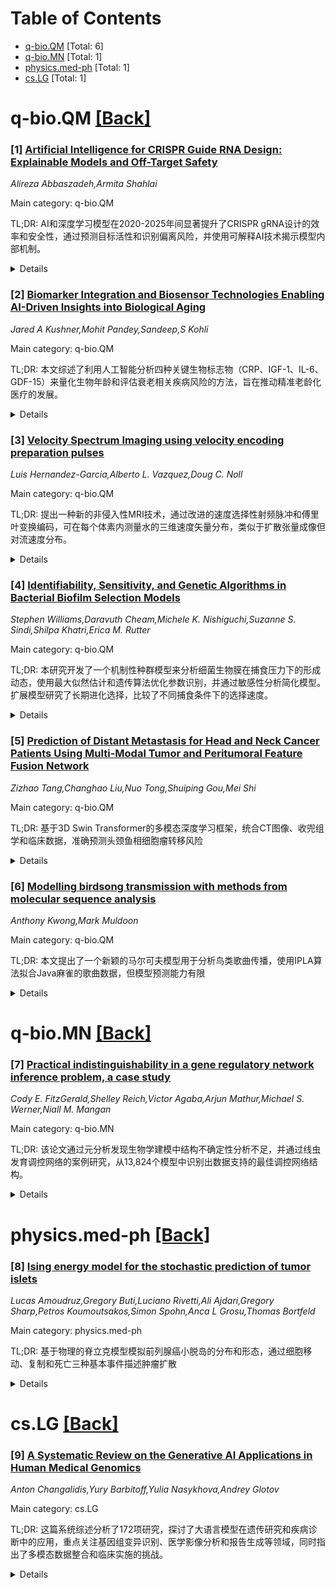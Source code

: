 <div id=toc></div>

# Table of Contents

- [q-bio.QM](#q-bio.QM) [Total: 6]
- [q-bio.MN](#q-bio.MN) [Total: 1]
- [physics.med-ph](#physics.med-ph) [Total: 1]
- [cs.LG](#cs.LG) [Total: 1]


<div id='q-bio.QM'></div>

# q-bio.QM [[Back]](#toc)

### [1] [Artificial Intelligence for CRISPR Guide RNA Design: Explainable Models and Off-Target Safety](https://arxiv.org/abs/2508.20130)
*Alireza Abbaszadeh,Armita Shahlai*

Main category: q-bio.QM

TL;DR: AI和深度学习模型在2020-2025年间显著提升了CRISPR gRNA设计的效率和安全性，通过预测目标活性和识别偏离风险，并使用可解释AI技术揭示模型内部机制。


<details>
  <summary>Details</summary>
Motivation: 优化gRNA设计对于CRISPR基因编辑的效率和安全性至关重要，但传统方法存在限制，需要更加准确的预测模型。

Method: 采用人工智能和深度学习模型，统计学习目标活性预测，结合可解释AI(XAI)技术来解释模型预测的基因组序列特征和上下文因素。

Result: 现代AI模型能够显著提高gRNA设计的准确性，更好地预测偏离效应风险，并通过XAI提供了对Cas蟹类性能驱动因素的深入见解。

Conclusion: 人工智能与基因组编辑的跨学科融合正在促进更高效、更特异性和更适合临床应用的CRISPR技术发展。

Abstract: CRISPR-based genome editing has revolutionized biotechnology, yet optimizing
guide RNA (gRNA) design for efficiency and safety remains a critical challenge.
Recent advances (2020--2025, updated to reflect current year if needed)
demonstrate that artificial intelligence (AI), especially deep learning, can
markedly improve the prediction of gRNA on-target activity and identify
off-target risks. In parallel, emerging explainable AI (XAI) techniques are
beginning to illuminate the black-box nature of these models, offering insights
into sequence features and genomic contexts that drive Cas enzyme performance.
Here we review how state-of-the-art machine learning models are enhancing gRNA
design for CRISPR systems, highlight strategies for interpreting model
predictions, and discuss new developments in off-target prediction and safety
assessment. We emphasize breakthroughs from top-tier journals that underscore
an interdisciplinary convergence of AI and genome editing to enable more
efficient, specific, and clinically viable CRISPR applications.

</details>


### [2] [Biomarker Integration and Biosensor Technologies Enabling AI-Driven Insights into Biological Aging](https://arxiv.org/abs/2508.20150)
*Jared A Kushner,Mohit Pandey,Sandeep,S Kohli*

Main category: q-bio.QM

TL;DR: 本文综述了利用人工智能分析四种关键生物标志物（CRP、IGF-1、IL-6、GDF-15）来量化生物年龄和评估衰老相关疾病风险的方法，旨在推动精准老龄化医疗的发展。


<details>
  <summary>Details</summary>
Motivation: 随着全球人口老龄化加剧，需要更准确量化衰老生物学过程的方法。生物年龄比实际年龄更能反映个体的生理状态，为健康监测和疾病风险评估提供更精确的指标。

Method: 重点关注四种关键生物化学标志物：C反应蛋白、胰岛素样生长因子-1、白细胞介素-6和生长分化因子-15。利用人工智能技术（包括机器学习、深度学习和多模态数据整合）来分析和整合这些生物标志物。

Result: 人工智能方法能够显著增强生物标志物的分析能力，识别复杂的关联模式，提高生物年龄估计和年龄相关疾病风险分层的预测准确性。

Conclusion: 人工智能驱动的生物标志物分析为构建精准老龄化医疗体系铺平道路，可实现更个性化、可及的医疗护理，提供更深层次的数据驱动健康洞察。但仍需解决关键挑战并探索未来发展方向。

Abstract: As the global population continues to age, there is an increasing demand for
ways to accurately quantify the biological processes underlying aging.
Biological age, unlike chronological age, reflects an individual's
physiological state, offering a more accurate measure of health-span and
age-related decline. Aging is a complex, multisystem process involving
molecular, cellular, and environmental factors and can be quantified using
various biophysical and biochemical markers. This review focuses on four key
biochemical markers that have recently been identified by experts as important
outcome measures in longevity-promoting interventions: C-Reactive Protein,
Insulin like Growth Factor-1, Interleukin-6, and Growth Differentiation
Factor-15. With the use of Artificial Intelligence, the analysis and
integration of these biomarkers can be significantly enhanced, enabling the
identification of complex binding patterns and improving predictive accuracy
for biological age estimation and age-related disease risk stratification.
Artificial intelligence-driven methods including machine learning, deep
learning, and multimodal data integration, facilitate the interpretation of
high dimensional datasets and support the development of widely accessible,
data-informed tools for health monitoring and disease risk assessment. This
paves the way for a future medical system, enabling more personalized and
accessible care, offering deeper, data-driven insights into individual health
trajectories, risk profiles, and treatment response. The review additionally
highlights the key challenges, and future directions for the implementation of
artificial intelligence-driven methods in precision aging frameworks.

</details>


### [3] [Velocity Spectrum Imaging using velocity encoding preparation pulses](https://arxiv.org/abs/2508.20218)
*Luis Hernandez-Garcia,Alberto L. Vazquez,Doug C. Noll*

Main category: q-bio.QM

TL;DR: 提出一种新的非侵入性MRI技术，通过改进的速度选择性射频脉冲和傅里叶变换编码，可在每个体素内测量水的三维速度矢量分布，类似于扩散张量成像但对流速度分布。


<details>
  <summary>Details</summary>
Motivation: 人体内水运动是复杂现象，包含扩散和对流。现有技术只能测量体素内的平均速度，无法获得速度分布信息。需要开发能够测量每个体素内速度分布的非侵入性方法。

Method: 使用改进的速度选择性射频脉冲进行速度编码，类似于k空间编码原理，然后通过傅里叶变换解码获得速度分布。该方法无需对比剂，完全非侵入。

Result: 在已知流动特性的简单流动模型上验证了技术有效性，并在人类参与者身上成功收集了三个实验室轴的速度分布数据。

Conclusion: 该技术是验证计算流体动力学模型的有用工具，也是研究glymphatic系统中水复杂运动及其在神经退行性疾病中作用的强大工具。

Abstract: The movement of water in the human body is a very complex phenomenon
encompassing both diffusion and convection. These different physical principles
coexist within the same voxel with dominant sub-mechanisms within different
intra-voxel structures. While diffusion imaging techniques can separate
diffusion populations, convective flow imaging techniques usually measure an
average velocity over the voxel. In this article, we present, test and
implement a new technique to measure the velocity distribution of water inside
each voxel of an MR image. This approach is completely non-invasive and
requires no contrast agents. Modified velocity-selective RF pulses can be used
to encode velocity information analogously to k-space encoding. The velocity
distribution can then be decoded via the Fourier transform. This approach
yields a three-dimensional velocity vector distribution of convective flow in
each voxel, analogously to Diffusion Tensor Imaging. We present the theoretical
principles of this technique, and demonstrates its use on a simple flow phantom
with known flow characteristics. We also demonstrate the technique on human
participants used to collect the velocity distribution along the three
laboratory axes, and discusses its challenges and potential applications. In
addition to a useful tool for validating computational fluid dynamic models in
vivo, velocity spectrum imaging can be a powerful tool to study the complex
movement of water in the glymphatic system and its involvement in
neurodegenerative disorders.

</details>


### [4] [Identifiability, Sensitivity, and Genetic Algorithms in Bacterial Biofilm Selection Models](https://arxiv.org/abs/2508.20219)
*Stephen Williams,Daravuth Cheam,Michele K. Nishiguchi,Suzanne S. Sindi,Shilpa Khatri,Erica M. Rutter*

Main category: q-bio.QM

TL;DR: 本研究开发了一个机制性种群模型来分析细菌生物膜在捕食压力下的形成动态，使用最大似然估计和遗传算法优化参数识别，并通过敏感性分析简化模型。扩展模型研究了长期进化选择，比较了不同捕食条件下的选择速度。


<details>
  <summary>Details</summary>
Motivation: 现有研究未考虑估计模型参数所需的数据要求，以及细菌在自然栖息地中对重复应激源的反应机制。需要开发更实用的模型来理解生物膜形成的动态过程和进化选择。

Method: 采用机制性种群模型，使用最大似然估计框架测量关键参数，遗传算法优化数据收集计划，敏感性分析简化绑定动力学和生物膜脱离过程。扩展模型包含不同最大生物膜形成速率的亚种群。

Result: 成功识别了生物膜形成动态的关键参数，优化了数据收集计划以减少参数可识别性置信区间宽度。敏感性分析显示可以简化绑定动力学并消除生物膜脱离。扩展模型揭示了不同捕食类型和数量下的选择模式。

Conclusion: 该研究提供了实用的建模框架来分析细菌生物膜形成动态，解决了参数估计的数据需求问题，并揭示了在重复捕食压力下的长期进化选择机制，为理解细菌适应性策略提供了重要见解。

Abstract: Bacteria often develop distinct phenotypes to adapt to environmental stress.
In particular, they can produce biofilms, dense communities of bacteria that
live in a complex extracellular matrix. Bacterial biofilms provide a safe haven
from environmental conditions by distributing metabolic workload and allowing
them to perform complex multicellular processes. While previous studies have
investigated how bacterial biofilms are regulated under laboratory conditions,
they have not considered (1) the data requirements necessary to estimate model
parameters and (2) how bacteria respond to recurring stressors in their natural
habitats. To address (1), we adapted a mechanistic population model to explore
the dynamics of biofilm formation in the presence of predator stress, using
synthetic data. We used a Maximum Likelihood Estimation framework to measure
crucial parameters underpinning the biofilm formation dynamics. We used genetic
algorithms to propose an optimal data collection schedule that minimised
parameter identifiability confidence interval widths. Our sensitivity analysis
revealed that we could simplify the binding dynamics and eliminate biofilm
detachment. To address (2), we proposed a structured version of our model to
capture the long-term behaviour and evolutionary selection. In our extended
model, the subpopulations feature different maximal rates of biofilm formation.
We compared the selection under different predator types and amounts and
identified key parameters that affected the speed of selection via sensitivity
analysis.

</details>


### [5] [Prediction of Distant Metastasis for Head and Neck Cancer Patients Using Multi-Modal Tumor and Peritumoral Feature Fusion Network](https://arxiv.org/abs/2508.20469)
*Zizhao Tang,Changhao Liu,Nuo Tong,Shuiping Gou,Mei Shi*

Main category: q-bio.QM

TL;DR: 基于3D Swin Transformer的多模态深度学习框架，统合CT图像、收兜组学和临床数据，准确预测头颈鱼相细胞瘤转移风险


<details>
  <summary>Details</summary>
Motivation: 转移是头颈鱼相细胞瘤临床管理的主要挑战，需要可靠的治疗前转移风险预测来优化治疗策略和预后

Method: 整合1497名患者数据，使用3D Swin Transformer从肿瘤区域提取深度特征，PyRadiomics提取1562个收兜组学特征（经过筛选后留下36个），结合临床变量，通过全连接网络进行多模态融合预测

Result: 多模态融合模型表现最佳（AUC=0.803，准确度=0.752，敏感度=0.730，特异度=0.758），显著超过单一模态模型，在不同肿瘤子型中都保持良好的通用性

Conclusion: 该多模态融合模型能够准确预测HNSCC转移风险，为临床决策提供了可解释的工具，有助于个性化治疗方案的制定

Abstract: Metastasis remains the major challenge in the clinical management of head and
neck squamous cell carcinoma (HNSCC). Reliable pre-treatment prediction of
metastatic risk is crucial for optimizing treatment strategies and prognosis.
This study develops a deep learning-based multimodal framework to predict
metastasis risk in HNSCC patients by integrating computed tomography (CT)
images, radiomics, and clinical data. 1497 HNSCC patients were included. Tumor
and organ masks were derived from pretreatment CT images. A 3D Swin Transformer
extracted deep features from tumor regions. Meanwhile, 1562 radiomics features
were obtained using PyRadiomics, followed by correlation filtering and random
forest selection, leaving 36 features. Clinical variables including age, sex,
smoking, and alcohol status were encoded and fused with imaging-derived
features. Multimodal features were fed into a fully connected network to
predict metastasis risk. Performance was evaluated using five-fold
cross-validation with area under the curve (AUC), accuracy (ACC), sensitivity
(SEN), and specificity (SPE). The proposed fusion model outperformed
single-modality models. The 3D deep learning module alone achieved an AUC of
0.715, and when combined with radiomics and clinical features, predictive
performance improved (AUC = 0.803, ACC = 0.752, SEN = 0.730, SPE = 0.758).
Stratified analysis showed generalizability across tumor subtypes. Ablation
studies indicated complementary information from different modalities.
Evaluation showed the 3D Swin Transformer provided more robust representation
learning than conventional networks. This multimodal fusion model demonstrated
high accuracy and robustness in predicting metastasis risk in HNSCC, offering a
comprehensive representation of tumor biology. The interpretable model has
potential as a clinical decision-support tool for personalized treatment
planning.

</details>


### [6] [Modelling birdsong transmission with methods from molecular sequence analysis](https://arxiv.org/abs/2508.20833)
*Anthony Kwong,Mark Muldoon*

Main category: q-bio.QM

TL;DR: 本文提出了一个新颖的马尔可夫模型用于分析鸟类歌曲传播，使用IPLA算法拟合Java麻雀的歌曲数据，但模型预测能力有限


<details>
  <summary>Details</summary>
Motivation: 研究鸟类歌曲传播机制，特别是幼年雄性鸟类如何从成年导师那里学习歌曲，希望通过数学模型来理解这一过程

Method: 开发了基于生物序列分析类比的新型马尔可夫模型，使用Interacting Particle Langevin Algorithm (IPLA)算法对Java麻雀的歌曲数据进行拟合

Result: 模型对Java麻雀歌曲传播相关自然问题的预测能力有限，这可能与歌曲学习的忠实性和歌曲相对简短有关

Conclusion: 虽然模型构建成功，但由于鸟类歌曲学习的特殊性和歌曲结构特点，马尔可夫模型在预测歌曲传播方面的应用存在局限性

Abstract: In many species of songbirds, juvenile males learn their songs from adult
male tutors. In this paper we formulate a novel Markov model for birdsong
transmission developed by analogy with models used in biological sequence
analysis. We fit the model using the recently developed Interacting Particle
Langevin Algorithm (IPLA) of Akyildiz et al. (arXiv:2303.13429) and analyse a
collection of songs from Java sparrows (Lonchura oryzivora) originally recorded
and studied by Masayo Soma and her collaborators. The model proves to have
limited predictive power for a number of natural problems associated with song
transmission in Java sparrows and we propose reasons for this, including the
well-established faithfulness of song-learning and the comparative brevity of
Java sparrow songs.

</details>


<div id='q-bio.MN'></div>

# q-bio.MN [[Back]](#toc)

### [7] [Practical indistinguishability in a gene regulatory network inference problem, a case study](https://arxiv.org/abs/2508.21006)
*Cody E. FitzGerald,Shelley Reich,Victor Agaba,Arjun Mathur,Michael S. Werner,Niall M. Mangan*

Main category: q-bio.MN

TL;DR: 该论文通过元分析发现生物学建模中结构不确定性分析不足，并通过线虫发育调控网络的案例研究，从13,824个模型中识别出数据支持的最佳调控网络结构。


<details>
  <summary>Details</summary>
Motivation: 生物学数据存在噪声、测量限制和状态缺失等问题，模型开发中存在结构不确定性，需要系统分析不同模型结构的比较和选择。

Method: 使用六种数学生物学期刊的元分析，并结合线虫Pristonchus pacificus发育调控网络的真实数据，比较13,824个不同调控网络结构模型。

Result: 发现每个实验条件的最佳拟合模型共享特征组合，识别出跨条件的共同调控网络，该网络具有高度正调控和关键调节因子间的互连性。

Conclusion: 虽然生物学结果特定于该线虫发育分子生物学，但所面临的建模挑战和框架在生物学、化学、物理学等多个科学领域普遍存在。

Abstract: Computationally inferring mechanistic insights from typical biological data
is a challenging pursuit. Even the highest-quality experimental data come with
challenges. There are always sources of noise, a limit to how often we can
measure the system, and we can rarely measure all the relevant states that
participate in the underlying complexity. There are usually sources of
uncertainty in model development, which give rise to multiple competing model
structures. To underscore the need for further analysis of structural
uncertainty in modeling, we use a meta-analysis across six journals covering
mathematical biology and show that a huge number of models for biological
systems are developed each year, but model selection and comparison across
model structures appear to be less common. We walk through a case study
involving inference of regulatory network structure involved in a developmental
decision in the nematode, \textit{Pristonchus pacificus}. We use real
biological data and compare across 13,824 models--each corresponding to a
different regulatory network structure, to determine which regulatory features
are supported by the data across three experimental conditions. We find that
the best-fitting models for each experimental condition share a combination of
features and identify a regulatory network that is common across the model sets
for each condition. This model can describe the data across the experimental
conditions we considered and exhibits a high degree of positive regulation and
interconnectivity between the key regulators, \textit{eud-1}, $textit{sult-1},
and \textit{nhr-40}. While the biological results are specific to the molecular
biology of development in \textit{Pristonchus pacificus}, the general modeling
framework and underlying challenges we faced doing this analysis are widespread
across biology, chemistry, physics, and many other scientific disciplines.

</details>


<div id='physics.med-ph'></div>

# physics.med-ph [[Back]](#toc)

### [8] [Ising energy model for the stochastic prediction of tumor islets](https://arxiv.org/abs/2508.20804)
*Lucas Amoudruz,Gregory Buti,Luciano Rivetti,Ali Ajdari,Gregory Sharp,Petros Koumoutsakos,Simon Spohn,Anca L Grosu,Thomas Bortfeld*

Main category: physics.med-ph

TL;DR: 基于物理的脊立克模型模拟前列腺癌小脱岛的分布和形态，通过细胞移动、复制和死亡三种基本事件描述肿瘤扩散


<details>
  <summary>Details</summary>
Motivation: 解决肿瘤吐伏性生长在常规形态学检查中难以发现的问题，为攽疗计划提供肿瘤涉及概率计算的临床需求

Method: 基于Ising相似哈密顿量的物理模型，通过细胞移动、复制和死亡三种基本事件描述肿瘤扩散，参数基亊23例前列腺癌病人的临床数据调整

Result: 模型能够有效描述前列腺癌肿瘤小脱岛的大小和数量分布，模拟出的小脱岛呈现规则的近伽球形状态，与组织学观察一致

Conclusion: 这种简洁的物理模型能够准确地描述前列腺癌的形态学特征，通过Ising相互作用实现表面张力效果，为攽疗计划提供了重要的临床应用价值

Abstract: A major challenge in diagnosing and treating cancer is the infiltrative
growth of tumors into surrounding tissues.
  This microscopic spread of the disease is invisible on most diagnostic
imaging modalities and can often only be detected histologically in biopsies.
  The purpose of this paper is to develop a physically based model of tumor
spread that captures the histologically observed behavior in terms of seeding
small tumor islets in prostate cancer.
  The model is based on three elementary events: a tumor cell can move,
duplicate, or die.
  The propensity of each event is given by an Ising-like Hamiltonian that
captures correlations between neighboring cells.
  The model parameters were fitted to clinical data obtained from surgical
specimens taken from 23 prostate cancer patients.
  The results demonstrate that this straightforward physical model effectively
describes the distribution of the size and the number of tumor islets in
prostate cancer.
  The simulated tumor islets exhibit a regular, approximately spherical shape,
correctly mimicking the shapes observed in histology.
  This is due to the Ising interaction term between neighboring cells acting as
a surface tension that gives rise to regularly shaped islets.
  The model addresses the important clinical need of calculating the
probability of tumor involvement in specific sub-volumes of the prostate, which
is required for radiation treatment planning and other applications.

</details>


<div id='cs.LG'></div>

# cs.LG [[Back]](#toc)

### [9] [A Systematic Review on the Generative AI Applications in Human Medical Genomics](https://arxiv.org/abs/2508.20275)
*Anton Changalidis,Yury Barbitoff,Yulia Nasykhova,Andrey Glotov*

Main category: cs.LG

TL;DR: 这篇系统综述分析了172项研究，探讨了大语言模型在遗传研究和疾病诊断中的应用，重点关注基因组变异识别、医学影像分析和报告生成等领域，同时指出了多模态数据整合和临床实施的挑战。


<details>
  <summary>Details</summary>
Motivation: 传统统计方法和机器学习在处理复杂高维遗传数据时存在局限，而基于transformer架构的大语言模型在医学数据理解方面表现出色，需要系统评估其在遗传疾病诊断中的应用现状和潜力。

Method: 通过PubMed、bioRxiv、medRxiv和arXiv的自动化关键词搜索，筛选出172项相关研究，系统分析LLM在遗传学诊断和教育中的应用，排除不相关或过时的模型。

Result: 研究发现transformer模型在疾病风险分层、变异解释、医学影像分析和报告生成方面取得显著进展，但在多模态数据整合（基因组序列、影像和临床记录）方面仍面临通用性和临床实施的重大挑战。

Conclusion: 该综述全面分类和评估了LLM在遗传疾病诊断转型和教育支持中的当前能力和局限性，为这一快速发展领域提供了导航指南，强调了从理论研究向临床实践转化的重要性。

Abstract: Although traditional statistical techniques and machine learning methods have
contributed significantly to genetics and, in particular, inherited disease
diagnosis, they often struggle with complex, high-dimensional data, a challenge
now addressed by state-of-the-art deep learning models. Large language models
(LLMs), based on transformer architectures, have excelled in tasks requiring
contextual comprehension of unstructured medical data. This systematic review
examines the role of LLMs in the genetic research and diagnostics of both rare
and common diseases. Automated keyword-based search in PubMed, bioRxiv,
medRxiv, and arXiv was conducted, targeting studies on LLM applications in
diagnostics and education within genetics and removing irrelevant or outdated
models. A total of 172 studies were analyzed, highlighting applications in
genomic variant identification, annotation, and interpretation, as well as
medical imaging advancements through vision transformers. Key findings indicate
that while transformer-based models significantly advance disease and risk
stratification, variant interpretation, medical imaging analysis, and report
generation, major challenges persist in integrating multimodal data (genomic
sequences, imaging, and clinical records) into unified and clinically robust
pipelines, facing limitations in generalizability and practical implementation
in clinical settings. This review provides a comprehensive classification and
assessment of the current capabilities and limitations of LLMs in transforming
hereditary disease diagnostics and supporting genetic education, serving as a
guide to navigate this rapidly evolving field.

</details>

